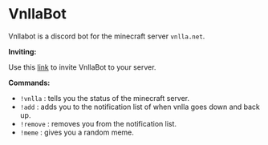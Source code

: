 # VnllaBot
Vnllabot is a discord bot for the minecraft server `vnlla.net`.

__Inviting:__

Use this [link](https://discordapp.com/oauth2/authorize?client_id=582302540784205870&scope=bot&permissions=39936) to invite VnllaBot to your server.

__Commands:__
 - `!vnlla` : tells you the status of the minecraft server.
 - `!add` : adds you to the notification list of when vnlla goes down and back up.
 - `!remove` : removes you from the notification list.
 - `!meme` : gives you a random meme.
